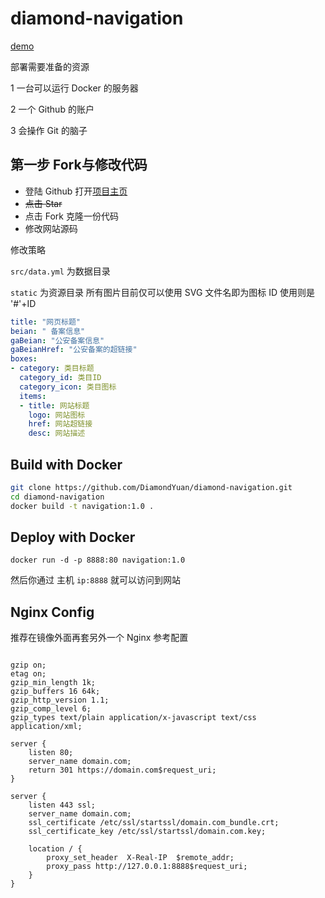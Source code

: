 # diamond-navigation

[demo](https://www.diamondyuan.com)




部署需要准备的资源

1 一台可以运行 Docker 的服务器

2 一个 Github 的账户

3 会操作 Git 的脑子



## 第一步 Fork与修改代码

+ 登陆 Github 打开[项目主页](https://github.com/DiamondYuan/diamond-navigation)
+ ~~点击 Star~~
+ 点击 Fork 克隆一份代码
+ 修改网站源码


修改策略

`src/data.yml` 为数据目录

`static` 为资源目录 所有图片目前仅可以使用 SVG 文件名即为图标 ID 使用则是 '#'+ID

```yaml
title: "网页标题"
beian: " 备案信息"
gaBeian: "公安备案信息"
gaBeianHref: "公安备案的超链接"
boxes:
- category: 类目标题
  category_id: 类目ID
  category_icon: 类目图标
  items:
  - title: 网站标题
    logo: 网站图标
    href: 网站超链接
    desc: 网站描述
```

## Build with Docker

```bash
git clone https://github.com/DiamondYuan/diamond-navigation.git
cd diamond-navigation
docker build -t navigation:1.0 .
```

## Deploy with Docker

```
docker run -d -p 8888:80 navigation:1.0
```

然后你通过 主机 `ip:8888` 就可以访问到网站



## Nginx Config

推荐在镜像外面再套另外一个 Nginx 参考配置

```Nginx

gzip on;
etag on;
gzip_min_length 1k;
gzip_buffers 16 64k;
gzip_http_version 1.1;
gzip_comp_level 6;
gzip_types text/plain application/x-javascript text/css application/xml;

server {
    listen 80;
    server_name domain.com;
    return 301 https://domain.com$request_uri;
}

server {
    listen 443 ssl;
    server_name domain.com;
    ssl_certificate /etc/ssl/startssl/domain.com_bundle.crt;
    ssl_certificate_key /etc/ssl/startssl/domain.com.key;

    location / {
        proxy_set_header  X-Real-IP  $remote_addr;
        proxy_pass http://127.0.0.1:8888$request_uri;
    }
}
```
